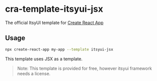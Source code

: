 # cra-template-itsyui-jsx

The official ItsyUI template for [Create React App](https://github.com/facebook/create-react-app)

## Usage

```sh
npx create-react-app my-app --template itsyui-jsx
```

This template uses JSX as a template.

> Note: This template is provided for free, however itsyui framework needs a license.

